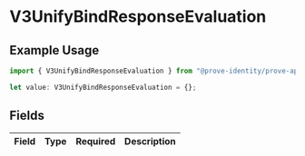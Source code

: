 # V3UnifyBindResponseEvaluation

## Example Usage

```typescript
import { V3UnifyBindResponseEvaluation } from "@prove-identity/prove-api/models/components";

let value: V3UnifyBindResponseEvaluation = {};
```

## Fields

| Field       | Type        | Required    | Description |
| ----------- | ----------- | ----------- | ----------- |